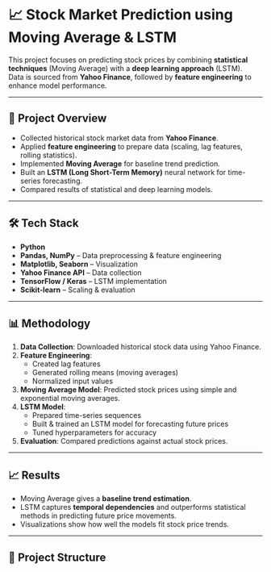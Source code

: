 # 📈 Stock Market Prediction using Moving Average & LSTM

This project focuses on predicting stock prices by combining **statistical techniques** (Moving Average) with a **deep learning approach** (LSTM).  
Data is sourced from **Yahoo Finance**, followed by **feature engineering** to enhance model performance.

---

## 🚀 Project Overview
- Collected historical stock market data from **Yahoo Finance**.
- Applied **feature engineering** to prepare data (scaling, lag features, rolling statistics).
- Implemented **Moving Average** for baseline trend prediction.
- Built an **LSTM (Long Short-Term Memory)** neural network for time-series forecasting.
- Compared results of statistical and deep learning models.

---

## 🛠️ Tech Stack
- **Python**
- **Pandas, NumPy** – Data preprocessing & feature engineering  
- **Matplotlib, Seaborn** – Visualization  
- **Yahoo Finance API** – Data collection  
- **TensorFlow / Keras** – LSTM implementation  
- **Scikit-learn** – Scaling & evaluation  

---

## 📊 Methodology
1. **Data Collection**: Downloaded historical stock data using Yahoo Finance.  
2. **Feature Engineering**:  
   - Created lag features  
   - Generated rolling means (moving averages)  
   - Normalized input values  
3. **Moving Average Model**: Predicted stock prices using simple and exponential moving averages.  
4. **LSTM Model**:  
   - Prepared time-series sequences  
   - Built & trained an LSTM model for forecasting future prices  
   - Tuned hyperparameters for accuracy  
5. **Evaluation**: Compared predictions against actual stock prices.  

---

## 📈 Results
- Moving Average gives a **baseline trend estimation**.  
- LSTM captures **temporal dependencies** and outperforms statistical methods in predicting future price movements.  
- Visualizations show how well the models fit stock price trends.  

---

## 📂 Project Structure
